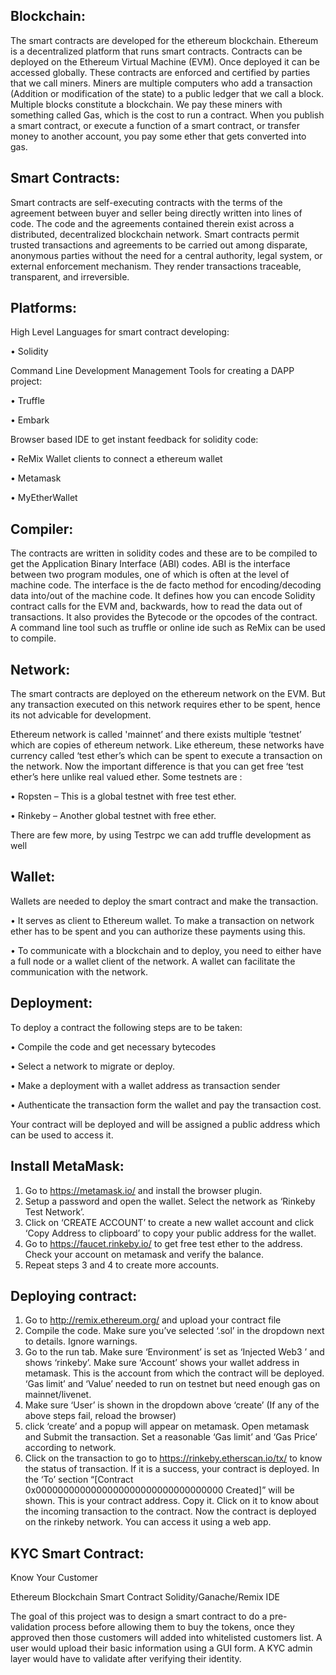 Blockchain:
---

The smart contracts are developed for the ethereum blockchain. Ethereum is a decentralized platform that runs smart contracts. Contracts can be deployed on the Ethereum Virtual Machine (EVM). Once deployed it can be accessed globally. These contracts are enforced and certified by parties that we call miners. Miners are multiple computers who add a transaction (Addition or modification of the state) to a public ledger that we call a block. Multiple blocks constitute a blockchain.
We pay these miners with something called Gas, which is the cost to run a contract. When you publish a smart contract, or execute a function of a smart contract, or transfer money to another account, you pay some ether that gets converted into gas.

Smart Contracts:
----

Smart contracts are self-executing contracts with the terms of the agreement between buyer and seller being directly written into lines of code. The code and the agreements contained therein exist across a distributed, decentralized blockchain network. Smart contracts permit trusted transactions and agreements to be carried out among disparate, anonymous parties without the need for a central authority, legal system, or external enforcement mechanism. They render transactions traceable, transparent, and irreversible.

Platforms:
--
High Level Languages for smart contract developing:

•	Solidity

Command Line Development Management Tools for creating a DAPP project:

•	Truffle

•	Embark

Browser based IDE to get instant feedback for solidity code:

•	ReMix
Wallet clients to connect a ethereum wallet

•	Metamask

•	MyEtherWallet

Compiler:
-
The contracts are written in solidity codes and these are to be compiled to get the Application Binary Interface (ABI) codes. ABI is the interface between two program modules, one of which is often at the level of machine code. The interface is the de facto method for encoding/decoding data into/out of the machine code. It defines how you can encode Solidity contract calls for the EVM and, backwards, how to read the data out of transactions. It also provides the Bytecode or the opcodes of the contract.
A command line tool such as truffle or online ide such as ReMix can be used to compile.

Network:
-
The smart contracts are deployed on the ethereum network on the EVM. But any transaction executed on this network requires ether to be spent, hence its not advicable for development.

Ethereum network is called 'mainnet’ and there exists multiple ‘testnet’ which are copies of ethereum network. Like ethereum, these networks have currency called ‘test ether’s which can be spent to execute a transaction on the network. Now the important difference is that you can get free ‘test ether’s here unlike real valued ether.
Some testnets are :

•	Ropsten – This is a global testnet with free test ether.

•	Rinkeby – Another global testnet with free ether.

There are few more, by using Testrpc we can add truffle development as well

Wallet:
-
Wallets are needed to deploy the smart contract and make the transaction.

•	It serves as client to Ethereum wallet. To make a transaction on network ether has to be spent and you can authorize these payments using this.

•	To communicate with a blockchain and to deploy, you need to either have a full node or a wallet client of the network. A wallet can facilitate the communication with the network.

Deployment:
-
To deploy a contract the following steps are to be taken:

•	Compile the code and get necessary bytecodes

•	Select a network to migrate or deploy.

•	Make a deployment with a wallet address as transaction sender

•	Authenticate the transaction form the wallet and pay the transaction cost.

Your contract will be deployed and will be assigned a public address which can be used to access it.

Install MetaMask:
-
1.	Go to https://metamask.io/ and install the browser plugin.
2.	Setup a password and open the wallet. Select the network as ‘Rinkeby Test Network’.
3.	Click on ‘CREATE ACCOUNT’ to create a new wallet account and click ‘Copy Address to clipboard’ to copy your public address for the wallet.
4.	Go to https://faucet.rinkeby.io/ to get free test ether to the address. Check your account on metamask and verify the balance.
5.	Repeat steps 3 and 4 to create more accounts.

Deploying contract:
-
1.	Go to http://remix.ethereum.org/ and upload your contract file 
2.	Compile the code. Make sure you’ve selected ‘.sol’ in the dropdown next to details. Ignore warnings.
3.	Go to the run tab. Make sure ‘Environment’ is set as ‘Injected Web3 ’ and shows ‘rinkeby’. Make sure ‘Account’ shows your wallet address in metamask. This is the account from which the contract will be deployed. ‘Gas limit’ and ‘Value’ needed to run on testnet but need enough gas on mainnet/livenet.
4.	Make sure ‘User’ is shown in the dropdown above ‘create’
(If any of the above steps fail, reload the browser)
5.	click ‘create’ and a popup will appear on metamask. Open metamask and Submit the transaction. Set a reasonable ‘Gas limit’ and ‘Gas Price’ according to network.
6.	Click on the transaction to go to https://rinkeby.etherscan.io/tx/ to know the status of transaction. If it is a success, your contract is deployed. In the ‘To’ section “[Contract 0x0000000000000000000000000000000000 Created]” will be shown. This is your contract address. Copy it. Click on it to know about the incoming transaction to the contract.
Now the contract is deployed on the rinkeby network. You can access it using a web app.

KYC Smart Contract:
-
Know Your Customer

Ethereum Blockchain Smart Contract Solidity/Ganache/Remix IDE

The goal of this project was to design a smart contract to do a pre-validation process before allowing them to buy the tokens, once they approved then those customers will added into whitelisted customers list. A user would upload their basic information using a GUI form. A KYC admin layer would have to validate after verifying their identity. 

